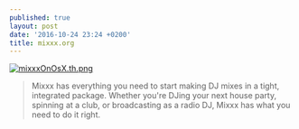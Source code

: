 ```yaml
---
published: true
layout: post
date: '2016-10-24 23:24 +0200'
title: mixxx.org
---
```

[![mixxxOnOsX.th.png](//cdn.scrot.moe/images/2016/10/24/mixxxOnOsX.th.png)](//cdn.scrot.moe/images/2016/10/24/mixxxOnOsX.png)

> Mixxx has everything you need to start making DJ mixes in a tight, integrated package. Whether you're DJing your next house party, spinning at a club, or broadcasting as a radio DJ, Mixxx has what you need to do it right.
